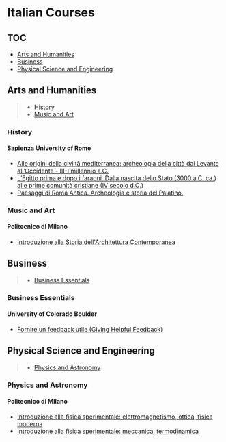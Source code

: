 # Italian Courses
## TOC
 - [Arts and Humanities](#arts-and-humanities)
 - [Business](#business)
 - [Physical Science and Engineering](#physical-science-and-engineering)
## Arts and Humanities
> - [History](#history)
> - [Music and Art](#music-and-art)
### History
#### Sapienza University of Rome
 - [Alle origini della civiltà  mediterranea: archeologia  della città dal Levante  all’Occidente - III-I millennio a.C.](https://www.coursera.org/learn/nigro-levante-occidente)
 - [L’Egitto prima e dopo i faraoni. Dalla nascita dello Stato (3000 a.C. ca.) alle prime comunità cristiane (IV secolo d.C.)](https://www.coursera.org/learn/egitto)
 - [Paesaggi di Roma Antica. Archeologia e storia del Palatino.](https://www.coursera.org/learn/paesaggi-roma-antica)
### Music and Art
#### Politecnico di Milano
 - [Introduzione alla Storia dell'Architettura Contemporanea](https://www.coursera.org/learn/architettura-contemporanea)
## Business
> - [Business Essentials](#business-essentials)
### Business Essentials
#### University of Colorado Boulder
 - [Fornire un feedback utile (Giving Helpful Feedback)](https://www.coursera.org/learn/feedback-it)
## Physical Science and Engineering
> - [Physics and Astronomy](#physics-and-astronomy)
### Physics and Astronomy
#### Politecnico di Milano
 - [Introduzione alla fisica sperimentale: elettromagnetismo, ottica, fisica moderna](https://www.coursera.org/learn/fisica-sperimentale-fisica-moderna)
 - [Introduzione alla fisica sperimentale: meccanica, termodinamica](https://www.coursera.org/learn/fisica-sperimentale-meccanica-termodinamica)
